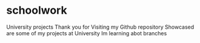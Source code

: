 # schoolwork
University projects
Thank you for Visiting my Github repository
Showcased are some of my projects at University
Im learning abot branches
